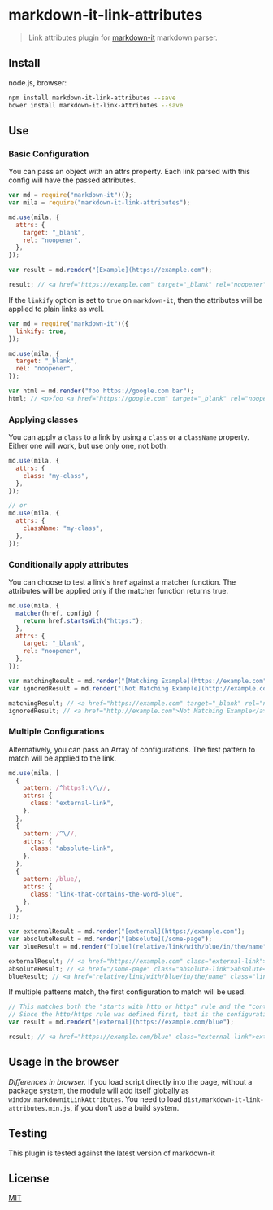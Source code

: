 # markdown-it-link-attributes

> Link attributes plugin for [markdown-it](https://github.com/markdown-it/markdown-it) markdown parser.

## Install

node.js, browser:

```bash
npm install markdown-it-link-attributes --save
bower install markdown-it-link-attributes --save
```

## Use

### Basic Configuration

You can pass an object with an attrs property. Each link parsed with this config will have the passed attributes.

```js
var md = require("markdown-it")();
var mila = require("markdown-it-link-attributes");

md.use(mila, {
  attrs: {
    target: "_blank",
    rel: "noopener",
  },
});

var result = md.render("[Example](https://example.com");

result; // <a href="https://example.com" target="_blank" rel="noopener">Example</a>
```

If the `linkify` option is set to `true` on `markdown-it`, then the attributes will be applied to plain links as well.

```js
var md = require("markdown-it")({
  linkify: true,
});

md.use(mila, {
  target: "_blank",
  rel: "noopener",
});

var html = md.render("foo https://google.com bar");
html; // <p>foo <a href="https://google.com" target="_blank" rel="noopener">https://google.com</a> bar</p>
```

### Applying classes

You can apply a `class` to a link by using a `class` or a `className` property. Either one will work, but use only one, not both.

```js
md.use(mila, {
  attrs: {
    class: "my-class",
  },
});

// or
md.use(mila, {
  attrs: {
    className: "my-class",
  },
});
```

### Conditionally apply attributes

You can choose to test a link's `href` against a matcher function. The attributes will be applied only if the matcher function returns true.

```js
md.use(mila, {
  matcher(href, config) {
    return href.startsWith("https:");
  },
  attrs: {
    target: "_blank",
    rel: "noopener",
  },
});

var matchingResult = md.render("[Matching Example](https://example.com");
var ignoredResult = md.render("[Not Matching Example](http://example.com");

matchingResult; // <a href="https://example.com" target="_blank" rel="noopener">Matching Example</a>
ignoredResult; // <a href="http://example.com">Not Matching Example</a>
```

### Multiple Configurations

Alternatively, you can pass an Array of configurations. The first pattern to match will be applied to the link.

```js
md.use(mila, [
  {
    pattern: /^https?:\/\//,
    attrs: {
      class: "external-link",
    },
  },
  {
    pattern: /^\//,
    attrs: {
      class: "absolute-link",
    },
  },
  {
    pattern: /blue/,
    attrs: {
      class: "link-that-contains-the-word-blue",
    },
  },
]);

var externalResult = md.render("[external](https://example.com");
var absoluteResult = md.render("[absolute](/some-page");
var blueResult = md.render("[blue](relative/link/with/blue/in/the/name");

externalResult; // <a href="https://example.com" class="external-link">external</a>
absoluteResult; // <a href="/some-page" class="absolute-link">absolute</a>
blueResult; // <a href="relative/link/with/blue/in/the/name" class="link-that-contains-the-word-blue">blue</a>
```

If multiple patterns match, the first configuration to match will be used.

```js
// This matches both the "starts with http or https" rule and the "contains the word blue" rule.
// Since the http/https rule was defined first, that is the configuration that is used.
var result = md.render("[external](https://example.com/blue");

result; // <a href="https://example.com/blue" class="external-link">external</a>
```

## Usage in the browser

_Differences in browser._ If you load script directly into the page, without a package system, the module will add itself globally as `window.markdownitLinkAttributes`.
You need to load `dist/markdown-it-link-attributes.min.js`, if you don't use a build system.

## Testing

This plugin is tested against the latest version of markdown-it

## License

[MIT](https://github.com/markdown-it/markdown-it-footnote/blob/master/LICENSE)
